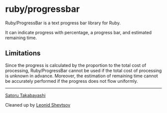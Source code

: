 # ruby/progressbar

Ruby/ProgressBar is a text progress bar library for Ruby.

It can indicate progress with percentage, a progress bar, and estimated remaining time.

## Limitations

Since the progress is calculated by the proportion to the 
total cost of processing, Ruby/ProgressBar cannot be used if
the total cost of processing is unknown in advance.
Moreover, the estimation of remaining time cannot be
accurately performed if the progress does not flow uniformly.

---

[Satoru Takabayashi](http://namazu.org/~satoru/)

Cleaned up by [Leonid Shevtsov](http://leonid.shevtsov.me)
